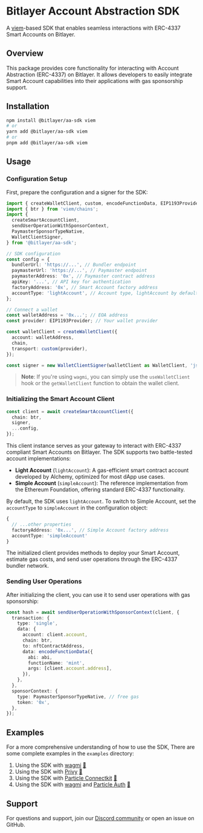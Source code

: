 # Bitlayer Account Abstraction SDK

A [viem](https://viem.sh)-based SDK that enables seamless interactions with
ERC-4337 Smart Accounts on Bitlayer.

## Overview

This package provides core functionality for interacting with Account Abstraction
(ERC-4337) on Bitlayer. It allows developers to easily integrate Smart Account
capabilities into their applications with gas sponsorship support.

## Installation

```bash
npm install @bitlayer/aa-sdk viem
# or
yarn add @bitlayer/aa-sdk viem
# or
pnpm add @bitlayer/aa-sdk viem
```

## Usage

### Configuration Setup

First, prepare the configuration and a signer for the SDK:

```typescript
import { createWalletClient, custom, encodeFunctionData, EIP1193Provider } from 'viem';
import { btr } from 'viem/chains';
import {
  createSmartAccountClient,
  sendUserOperationWithSponsorContext,
  PaymasterSponsorTypeNative,
  WalletClientSigner,
} from '@bitlayer/aa-sdk';

// SDK configuration
const config = {
  bundlerUrl: 'https://...', // Bundler endpoint
  paymasterUrl: 'https://...', // Paymaster endpoint
  paymasterAddress: '0x', // Paymaster contract address
  apiKey: '...', // API key for authentication
  factoryAddress: '0x', // Smart Account factory address
  accountType: 'lightAccount', // Account type, lightAccount by default
};

// Connect a wallet
const walletAddress = '0x...'; // EOA address
const provider: EIP1193Provider; // Your wallet provider

const walletClient = createWalletClient({
  account: walletAddress,
  chain,
  transport: custom(provider),
});

const signer = new WalletClientSigner(walletClient as WalletClient, 'json-rpc');
```

> **Note**: If you're using `wagmi`, you can simply use the `useWalletClient`
> hook or the `getWalletClient` function to obtain the wallet client.

### Initializing the Smart Account Client

```typescript
const client = await createSmartAccountClient({
  chain: btr,
  signer,
  ...config,
});
```

This client instance serves as your gateway to interact with ERC-4337 compliant
Smart Accounts on Bitlayer. The SDK supports two battle-tested account implementations:

- **Light Account** (`lightAccount`): A gas-efficient smart contract account
  developed by Alchemy, optimized for most dApp use cases.
- **Simple Account** (`simpleAccount`): The reference implementation from the
  Ethereum Foundation, offering standard ERC-4337 functionality.

By default, the SDK uses `lightAccount`. To switch to Simple Account, set the
`accountType` to `simpleAccount` in the configuration object:

```typescript
{
  // ...other properties
  factoryAddress: '0x...', // Simple Account factory address
  accountType: 'simpleAccount'
}
```

The initialized client provides methods to deploy your Smart Account,
estimate gas costs, and send user operations through the ERC-4337 bundler network.

### Sending User Operations

After initializing the client, you can use it to send user operations
with gas sponsorship:

```typescript
const hash = await sendUserOperationWithSponsorContext(client, {
  transaction: {
    type: 'single',
    data: {
      account: client.account,
      chain: btr,
      to: nftContractAddress,
      data: encodeFunctionData({
        abi: abi,
        functionName: 'mint',
        args: [client.account.address],
      }),
    },
  },
  sponsorContext: {
    type: PaymasterSponsorTypeNative, // free gas
    token: '0x',
  },
});
```

## Examples

For a more comprehensive understanding of how to use the SDK,
There are some complete examples in the `examples` directory:

1. Using the SDK with [wagmi](https://wagmi.sh/) [🔗](../../examples/with-wagmi)
2. Using the SDK with [Privy](https://www.privy.io/) [🔗](../../examples/with-privy)
3. Using the SDK with [Particle Connectkit](https://developers.particle.network/guides/wallet-as-a-service/waas/connect/web-quickstart)
   [🔗](../../examples/with-particle)
4. Using the SDK with [wagmi](https://wagmi.sh/) and [Particle Auth](https://developers.particle.network/api-reference/auth/introduction)
   [🔗](../../examples/with-particle-wagmi)

## Support

For questions and support, join our
[Discord community](https://discord.gg/bitlayer) or open an
issue on GitHub.
